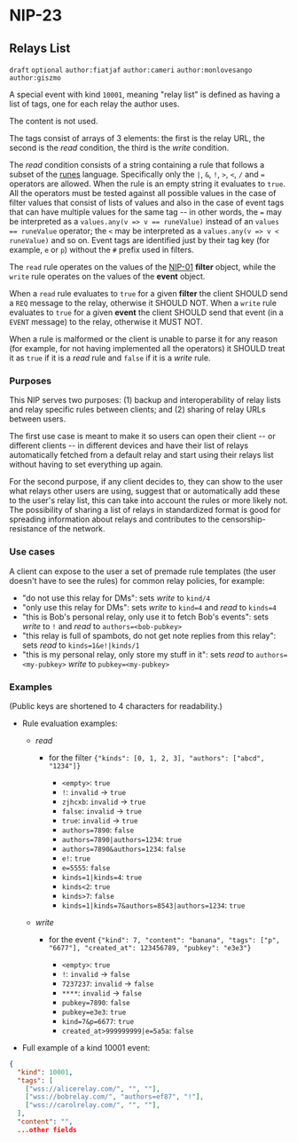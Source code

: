 NIP-23
======

Relays List
-----------

`draft` `optional` `author:fiatjaf` `author:cameri` `author:monlovesango` `author:giszmo`

A special event with kind `10001`, meaning "relay list" is defined as having a list of tags, one for each relay the author uses.

The content is not used.

The tags consist of arrays of 3 elements: the first is the relay URL, the second is the _read_ condition, the third is the _write_ condition.

The _read_ condition consists of a string containing a rule that follows a subset of the [runes](https://pypi.org/project/runes/) language. Specifically only the `|`, `&`, `!`, `>`, `<`, `/` and `=` operators are allowed. When the rule is an empty string it evaluates to `true`. All the operators must be tested against all possible values in the case of filter values that consist of lists of values and also in the case of event tags that can have multiple values for the same tag -- in other words, the `=` may be interpreted as a `values.any(v => v == runeValue)` instead of an `values == runeValue` operator; the `<` may be interpreted as a `values.any(v => v < runeValue)` and so on. Event tags are identified just by their tag key (for example, `e` or `p`) without the `#` prefix used in filters.

The `read` rule operates on the values of the [NIP-01](01.md) **filter** object, while the `write` rule operates on the values of the **event** object.

When a `read` rule evaluates to `true` for a given **filter** the client SHOULD send a `REQ` message to the relay, otherwise it SHOULD NOT. When a `write` rule evaluates to `true` for a given **event** the client SHOULD send that event (in a `EVENT` message) to the relay, otherwise it MUST NOT.

When a rule is malformed or the client is unable to parse it for any reason (for example, for not having implemented all the operators) it SHOULD treat it as `true` if it is a _read_ rule and `false` if it is a _write_ rule.

### Purposes

This NIP serves two purposes: (1) backup and interoperability of relay lists and relay specific rules between clients; and (2) sharing of relay URLs between users.

The first use case is meant to make it so users can open their client -- or different clients -- in different devices and have their list of relays automatically fetched from a default relay and start using their relays list without having to set everything up again.

For the second purpose, if any client decides to, they can show to the user what relays other users are using, suggest that or automatically add these to the user's relay list, this can take into account the rules or more likely not. The possibility of sharing a list of relays in standardized format is good for spreading information about relays and contributes to the censorship-resistance of the network.

### Use cases

A client can expose to the user a set of premade rule templates (the user doesn't have to see the rules) for common relay policies, for example:

  - "do not use this relay for DMs": sets _write_  to `kind/4`
  - "only use this relay for DMs": sets _write_ to `kind=4` and _read_ to `kinds=4`
  - "this is Bob's personal relay, only use it to fetch Bob's events": sets _write_ to `!` and _read_ to `authors=<bob-pubkey>`
  - "this relay is full of spambots, do not get note replies from this relay": sets _read_ to `kinds=1&e!|kinds/1`
  - "this is my personal relay, only store my stuff in it": sets _read_ to `authors=<my-pubkey>` _write_ to `pubkey=<my-pubkey>`

### Examples

(Public keys are shortened to 4 characters for readability.)

- Rule evaluation examples:

  - _read_

    - for the filter `{"kinds": [0, 1, 2, 3], "authors": ["abcd", "1234"]}`

      - `<empty>`: `true`
      - `!`: `invalid` -> `true`
      - `zjhcxb`: `invalid` -> `true`
      - `false`: `invalid` -> `true`
      - `true`: `invalid` -> `true`
      - `authors=7890`: `false`
      - `authors=7890|authors=1234`: `true`
      - `authors=7890&authors=1234`: `false`
      - `e!`: `true`
      - `e=5555`: `false`
      - `kinds=1|kinds=4`: `true`
      - `kinds<2`: `true`
      - `kinds>7`: `false`
      - `kinds=1|kinds=7&authors=8543|authors=1234`: `true`

  - _write_

    - for the event `{"kind": 7, "content": "banana", "tags": ["p", "6677"], "created_at": 123456789, "pubkey": "e3e3"}`

      - `<empty>`: `true`
      - `!`: `invalid` -> `false`
      - `7237237`: `invalid` -> `false`
      - `****`: `invalid` -> `false`
      - `pubkey=7890`: `false`
      - `pubkey=e3e3`: `true`
      - `kind=7&p=6677`: `true`
      - `created_at>999999999|e=5a5a`: `false`

- Full example of a kind 10001 event:

```json
{
  "kind": 10001,
  "tags": [
    ["wss://alicerelay.com/", "", ""],
    ["wss://bobrelay.com/", "authors=ef87", "!"],
    ["wss://carolrelay.com/", "", ""],
  ],
  "content": "",
  ...other fields
```

